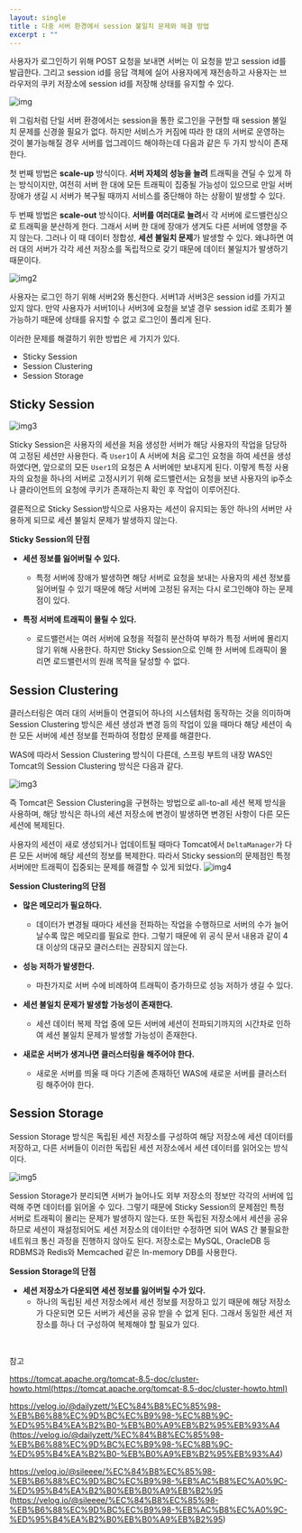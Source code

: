 ```yaml
---
layout: single
title : 다중 서버 환경에서 session 불일치 문제와 해결 방법
excerpt : ""
---
```


사용자가 로그인하기 위해 POST 요청을 보내면 서버는 이 요청을 받고 session id를 발급한다. 그리고 session id를 응답 객체에 실어 사용자에게 재전송하고 사용자는 브라우저의
쿠키 저장소에 session id를 저장해 상태를 유지할 수 있다.

![img](/assets/images/session.png)

위 그림처럼 단일 서버 환경에서는 session을 통한 로그인을 구현할 때 session 불일치 문제를 신경쓸 필요가 없다. 
하지만 서비스가 커짐에 따라 한 대의 서버로 운영하는 것이 불가능해질 경우 서버를 업그레이드 해야하는데 다음과 같은 두 가지 방식이 존재한다.

첫 번째 방법은 **scale-up** 방식이다. **서버 자체의 성능을 늘려** 트래픽을 견딜 수 있게 하는 방식이지만, 여전히 서버 한 대에 모든 트래픽이 집중될 가능성이 있으므로 만일 서버 장애가 생길 시 서버가 복구될 때까지 서비스를 중단해야 하는 상황이 발생할 수 있다.

두 번째 방법은 **scale-out** 방식이다. **서버를 여러대로 늘려**서 각 서버에 로드밸런싱으로 트래픽을 분산하게 한다. 그래서 서버 한 대에 장애가 생겨도 다른 서버에 영향을 주지 않는다. 그러나 이 때 데이터 정합성, **세션 불일치 문제**가 발생할 수 있다. 왜냐하면 여러 대의 서버가 각각 세션 저장소를 독립적으로 갖기 때문에 데이터 불일치가 발생하기 때문이다.

![img2](/assets/images/session2.png)

사용자는 로그인 하기 위해 서버2와 통신한다. 서버1과 서버3은 session id를 가지고 있지 않다. 만약 사용자가 서버1이나 서버3에 요청을 보낼 경우 session id로 조회가 불가능하기 때문에 상태를 유지할 수 없고 로그인이 풀리게 된다.

이러한 문제를 해결하기 위한 방법은 세 가지가 있다.

- Sticky Session
- Session Clustering
- Session Storage

## Sticky Session

![img3](/assets/images/Sticky%20Session.png)

Sticky Session은 사용자의 세션을 처음 생성한 서버가 해당 사용자의 작업을 담당하여 고정된 세션만 사용한다. 즉 `User1`이 A 서버에 처음 로그인 요청을 하여 세션을 생성하였다면, 앞으로의 모든 `User1`의 요청은 A 서버에만 보내지게 된다. 이렇게 특정 사용자의 요청을 하나의 서버로 고정시키기 위해 로드밸런서는 요청을 보낸 사용자의 ip주소나 클라이언트의 요청에 쿠키가 존재하는지 확인 후 작업이 이루어진다. 

결론적으로 Sticky Session방식으로 사용자는 세션이 유지되는 동안 하나의 서버만 사용하게 되므로 세션 불일치 문제가 발생하지 않는다.

**Sticky Session의 단점**

- **세션 정보를 잃어버릴 수 있다.**
  - 특정 서버에 장애가 발생하면 해당 서버로 요청을 보내는 사용자의 세션 정보를 잃어버릴 수 있기 때문에 해당 서버에 고정된 유저는 다시 로그인해야 하는 문제점이 있다.

- **특정 서버에 트래픽이 몰릴 수 있다.**
  - 로드밸런서는 여러 서버에 요청을 적절히 분산하여 부하가 특정 서버에 몰리지 않기 위해 사용한다. 하지만 Sticky Session으로 인해 한 서버에 트래픽이 몰리면 로드밸런서의 원래 목적을 달성할 수 없다.

## Session Clustering

클러스터링은 여러 대의 서버들이 연결되어 하나의 시스템처럼 동작하는 것을 의미하며 Session Clustering 방식은 세션 생성과 변경 등의 작업이 있을 때마다 해당 세션이 속한 모든 서버에 세션 정보를 전파하여 정합성 문제를 해결한다.

WAS에 따라서 Session Clustering 방식이 다른데, 스프링 부트의 내장 WAS인 Tomcat의 Session Clustering 방식은 다음과 같다.

![img3](/assets/images/Session%20Clustering2.png)

즉 Tomcat은 Session Clustering을 구현하는 방법으로 all-to-all 세션 복제 방식을 사용하며, 해당 방식은 하나의 세션 저장소에 변경이 발생하면 변경된 사항이 다른 모든 세션에 복제된다.

사용자의 세션이 새로 생성되거나 업데이트될 때마다 Tomcat에서 `DeltaManager`가 다른 모든 서버에 해당 세션의 정보를 복제한다. 따라서 Sticky session의 문제점인 특정 서버에만 트래픽이 집중되는 문제를 해결할 수 있게 되었다.
![img4](/assets/images/Session%20Clustering.png)

**Session Clustering의 단점**

- **많은 메모리가 필요하다.**
  - 데이터가 변경될 때마다 세션을 전파하는 작업을 수행하므로 서버의 수가 늘어날수록 많은 메모리를 필요로 한다. 그렇기 때문에 위 공식 문서 내용과 같이 4대 이상의 대규모 클러스터는 권장되지 않는다.

- **성능 저하가 발생한다.**
  - 마찬가지로 서버 수에 비례하여 트래픽이 증가하므로 성능 저하가 생길 수 있다. 

- **세션 불일치 문제가 발생할 가능성이 존재한다.**
  - 세션 데이터 복제 작업 중에 모든 서버에 세션이 전파되기까지의 시간차로 인하여 세션 불일치 문제가 발생할 가능성이 존재한다.

- **새로운 서버가 생겨나면 클러스터링을 해주어야 한다.**
  - 새로운 서버를 띄울 때 마다 기존에 존재하던 WAS에 새로운 서버를 클러스터링 해주어야 한다.

## Session Storage

Session Storage 방식은 독립된 세션 저장소를 구성하여 해당 저장소에 세션 데이터를 저장하고, 다른 서버들이 이러한 독립된 세션 저장소에서 세션 데이터를 읽어오는 방식이다.

![img5](/assets/images/Session%20Storage.png)

Session Storage가 분리되면 서버가 늘어나도 외부 저장소의 정보만 각각의 서버에 입력해 주면 데이터를 읽어올 수 있다. 그렇기 때문에 Sticky Session의 문제점인 특정 서버로 트래픽이 몰리는 문제가 발생하지 않는다. 또한 독립된 저장소에서 세션을 공유하므로 세션이 재설정되어도 세션 저장소의 데이터만 수정하면 되어 WAS 간 불필요한 네트워크 통신 과정을 진행하지 않아도 된다. 저장소로는 MySQL, OracleDB 등 RDBMS과 Redis와 Memcached 같은 In-memory DB를 사용한다.

**Session Storage의 단점**

- **세션 저장소가 다운되면 세션 정보를 잃어버릴 수가 있다.**
  - 하나의 독립된 세션 저장소에서 세션 정보를 저장하고 있기 때문에 해당 저장소가 다운되면 모든 서버가 세션을 공유 받을 수 없게 된다. 그래서 동일한 세션 저장소를 하나 더 구성하여 복제해야 할 필요가 있다.

<br>

참고

https://tomcat.apache.org/tomcat-8.5-doc/cluster-howto.html(https://tomcat.apache.org/tomcat-8.5-doc/cluster-howto.html)

https://velog.io/@dailyzett/%EC%84%B8%EC%85%98-%EB%B6%88%EC%9D%BC%EC%B9%98-%EC%8B%9C-%ED%95%B4%EA%B2%B0-%EB%B0%A9%EB%B2%95%EB%93%A4
(https://velog.io/@dailyzett/%EC%84%B8%EC%85%98-%EB%B6%88%EC%9D%BC%EC%B9%98-%EC%8B%9C-%ED%95%B4%EA%B2%B0-%EB%B0%A9%EB%B2%95%EB%93%A4)

https://velog.io/@sileeee/%EC%84%B8%EC%85%98-%EB%B6%88%EC%9D%BC%EC%B9%98-%EB%AC%B8%EC%A0%9C-%ED%95%B4%EA%B2%B0%EB%B0%A9%EB%B2%95
(https://velog.io/@sileeee/%EC%84%B8%EC%85%98-%EB%B6%88%EC%9D%BC%EC%B9%98-%EB%AC%B8%EC%A0%9C-%ED%95%B4%EA%B2%B0%EB%B0%A9%EB%B2%95)
